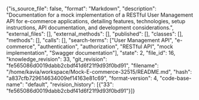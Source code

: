 {"is_source_file": false, "format": "Markdown", "description": "Documentation for a mock implementation of a RESTful User Management API for e-commerce applications, detailing features, technologies, setup instructions, API documentation, and development considerations.", "external_files": [], "external_methods": [], "published": [], "classes": [], "methods": [], "calls": [], "search-terms": ["User Management API", "e-commerce", "authentication", "authorization", "RESTful API", "mock implementation", "Swagger documentation"], "state": 2, "file_id": 16, "knowledge_revision": 33, "git_revision": "fe565086d0019dabb2cbdf41d6f21f9d93f0bd91", "filename": "/home/kavia/workspace/Mock-E-commerce-32515/README.md", "hash": "a837cfb729614634009ef14163e81c69", "format-version": 4, "code-base-name": "default", "revision_history": [{"33": "fe565086d0019dabb2cbdf41d6f21f9d93f0bd91"}]}